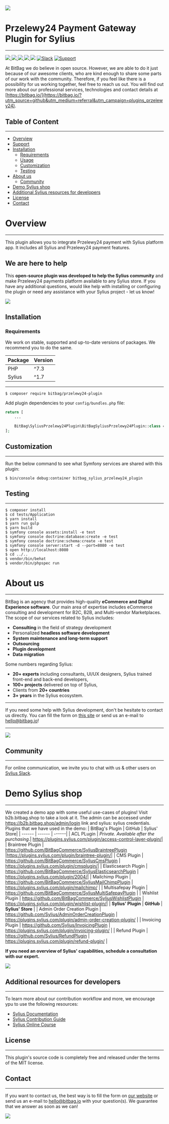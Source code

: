 # [![](https://bitbag.io/wp-content/uploads/2020/10/przelewy24-1024x535.png)](https://bitbag.io/contact-us/?utm_source=github&utm_medium=referral&utm_campaign=plugins_przelewy24)

# Przelewy24 Payment Gateway Plugin for Sylius
----

[![](https://img.shields.io/packagist/l/bitbag/przelewy24-plugin.svg) ](https://packagist.org/packages/bitbag/przelewy24-plugin "License") [ ![](https://img.shields.io/packagist/v/bitbag/przelewy24-plugin.svg) ](https://packagist.org/packages/bitbag/przelewy24-plugin "Version") [ ![](https://img.shields.io/travis/BitBagCommerce/SyliusPrzelewy24Plugin/master.svg) ](http://travis-ci.org/BitBagCommerce/SyliusPrzelewy24Plugin "Build status") [ ![](https://img.shields.io/scrutinizer/g/BitBagCommerce/SyliusPrzelewy24Plugin.svg) ](https://scrutinizer-ci.com/g/BitBagCommerce/SyliusPrzelewy24Plugin/ "Scrutinizer") [![](https://poser.pugx.org/bitbag/przelewy24-plugin/downloads)](https://packagist.org/packages/bitbag/przelewy24-plugin "Total Downloads") [![Slack](https://img.shields.io/badge/community%20chat-slack-FF1493.svg)](http://sylius-devs.slack.com) [![Support](https://img.shields.io/badge/support-contact%20author-blue])](https://bitbag.io/contact-us/?utm_source=github&utm_medium=referral&utm_campaign=plugins_przelewy24)

At BitBag we do believe in open source. However, we are able to do it just because of our awesome clients, who are kind enough to share some parts of our work with the community. Therefore, if you feel like there is a possibility for us working together, feel free to reach us out. You will find out more about our professional services, technologies and contact details at [https://bitbag.io/](https://bitbag.io/?utm_source=github&utm_medium=referral&utm_campaign=plugins_przelewy24).


## Table of Content

***

* [Overview](#overview)
* [Support](#we-are-here-to-help)
* [Installation](#installation)
  * [Requirements](#requirements)
  * [Usage](#usage)
  * [Customization](#customization)
  * [Testing](#testing)
* [About us](#about-us)
  * [Community](#community)
* [Demo Sylius shop](#demo-sylius-shop)
* [Additional Sylius resources for developers](#additional-resources-for-developers)
* [License](#license)
* [Contact](#contact)

# Overview

***

This plugin allows you to integrate Przelewy24 payment with Sylius platform app. It includes all Sylius and Przelewy24 payment features.

## We are here to help
This **open-source plugin was developed to help the Sylius community** and make Przelewy24 payments platform available to any Sylius store. If you have any additional questions, would like help with installing or configuring the plugin or need any assistance with your Sylius project - let us know!

[![](https://bitbag.io/wp-content/uploads/2020/10/button-contact.png)](https://bitbag.io/contact-us/?utm_source=github&utm_medium=referral&utm_campaign=plugins_przelewy24)



## Installation

### Requirements

We work on stable, supported and up-to-date versions of packages. We recommend you to do the same.

| Package | Version |
| --- | --- |
| PHP |  ^7.3 |
| Sylius |  ^1.7 |
----


```
$ composer require bitbag/przelewy24-plugin
```

Add plugin dependencies to your `config/bundles.php` file:

```php
return [
    ...

    BitBag\SyliusPrzelewy24Plugin\BitBagSyliusPrzelewy24Plugin::class => ['all' => true],
];
```

## Customization
----

Run the below command to see what Symfony services are shared with this plugin:

```
$ bin/console debug:container bitbag_sylius_przelewy24_plugin
```

## Testing
----

```
$ composer install
$ cd tests/Application
$ yarn install
$ yarn run gulp
$ yarn build
$ symfony console assets:install -e test
$ symfony console doctrine:database:create -e test
$ symfony console doctrine:schema:create -e test
$ symfony console server:start -d --port=8080 -e test
$ open http://localhost:8080
$ cd ../..
$ vendor/bin/behat
$ vendor/bin/phpspec run
```

# About us
---

BitBag is an agency that provides high-quality **eCommerce and Digital Experience software**. Our main area of expertise includes eCommerce consulting and development for B2C, B2B, and Multi-vendor Marketplaces.
The scope of our services related to Sylius includes:
- **Consulting** in the field of strategy development
- Personalized **headless software development**
- **System maintenance and long-term support**
- **Outsourcing**
- **Plugin development**
- **Data migration**

Some numbers regarding Sylius:
* **20+ experts** including consultants, UI/UX designers, Sylius trained front-end and back-end developers,
* **100+ projects** delivered on top of Sylius,
* Clients from  **20+ countries**
* **3+ years** in the Sylius ecosystem.

---

If you need some help with Sylius development, don't be hesitate to contact us directly. You can fill the form on [this site](https://bitbag.io/contact-us/?utm_source=github&utm_medium=referral&utm_campaign=plugins_przelewy24) or send us an e-mail to hello@bitbag.io!

---

[![](https://bitbag.io/wp-content/uploads/2020/10/badges-sylius.png)](https://bitbag.io/contact-us/?utm_source=github&utm_medium=referral&utm_campaign=plugins_przelewy24)

## Community
---- 

For online communication, we invite you to chat with us & other users on [Sylius Slack](https://sylius-devs.slack.com/).

# Demo Sylius shop
---

We created a demo app with some useful use-cases of plugins!
Visit b2b.bitbag.shop to take a look at it. The admin can be accessed under https://b2b.bitbag.shop/admin/login link and sylius: sylius credentials.
Plugins that we have used in the demo:
| BitBag's Plugin | GitHub | Sylius' Store|
| ------ | ------ | ------|
| ACL PLugin | *Private. Available after the purchasing.*| https://plugins.sylius.com/plugin/access-control-layer-plugin/|
| Braintree Plugin | https://github.com/BitBagCommerce/SyliusBraintreePlugin |https://plugins.sylius.com/plugin/braintree-plugin/|
| CMS Plugin | https://github.com/BitBagCommerce/SyliusCmsPlugin | https://plugins.sylius.com/plugin/cmsplugin/|
| Elasticsearch Plugin | https://github.com/BitBagCommerce/SyliusElasticsearchPlugin | https://plugins.sylius.com/plugin/2004/|
| Mailchimp Plugin | https://github.com/BitBagCommerce/SyliusMailChimpPlugin | https://plugins.sylius.com/plugin/mailchimp/ |
| Multisafepay Plugin | https://github.com/BitBagCommerce/SyliusMultiSafepayPlugin |
| Wishlist Plugin | https://github.com/BitBagCommerce/SyliusWishlistPlugin | https://plugins.sylius.com/plugin/wishlist-plugin/|
| **Sylius' Plugin** | **GitHub** | **Sylius' Store** |
| Admin Order Creation Plugin | https://github.com/Sylius/AdminOrderCreationPlugin | https://plugins.sylius.com/plugin/admin-order-creation-plugin/ |
| Invoicing Plugin | https://github.com/Sylius/InvoicingPlugin | https://plugins.sylius.com/plugin/invoicing-plugin/ |
| Refund Plugin | https://github.com/Sylius/RefundPlugin | https://plugins.sylius.com/plugin/refund-plugin/ |

**If you need an overview of Sylius' capabilities, schedule a consultation with our expert.**

[![](https://bitbag.io/wp-content/uploads/2020/10/button_free_consulatation-1.png)](https://bitbag.io/contact-us/?utm_source=github&utm_medium=referral&utm_campaign=plugins_przelewy24)

## Additional resources for developers
---
To learn more about our contribution workflow and more, we encourage ypu to use the following resources:
* [Sylius Documentation](https://docs.sylius.com/en/latest/)
* [Sylius Contribution Guide](https://docs.sylius.com/en/latest/contributing/)
* [Sylius Online Course](https://sylius.com/online-course/)

## License
 ---

This plugin's source code is completely free and released under the terms of the MIT license.

[//]: # (These are reference links used in the body of this note and get stripped out when the markdown processor does its job. There is no need to format nicely because it shouldn't be seen.)

## Contact
---
If you want to contact us, the best way is to fill the form on [our website](https://bitbag.io/contact-us/?utm_source=github&utm_medium=referral&utm_campaign=plugins_przelewy24) or send us an e-mail to hello@bitbag.io with your question(s). We guarantee that we answer as soon as we can!

[![](https://bitbag.io/wp-content/uploads/2020/10/footer.png)](https://bitbag.io/contact-us/?utm_source=github&utm_medium=referral&utm_campaign=plugins_przelewy24)
